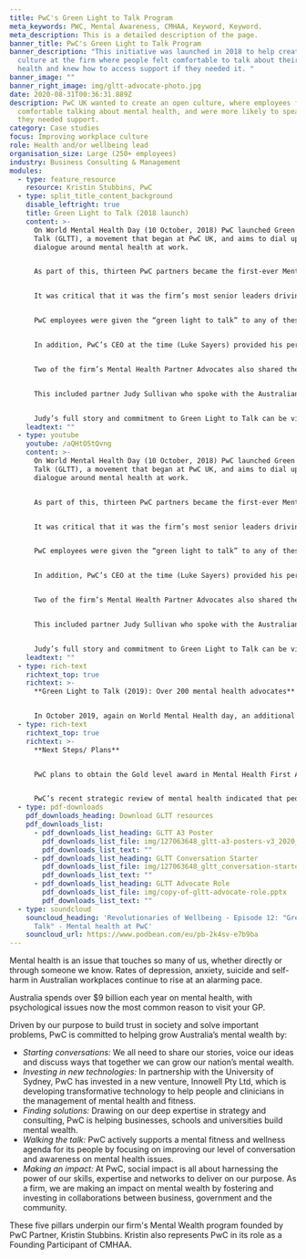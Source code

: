```yaml
---
title: PwC's Green Light to Talk Program
meta_keywords: PWC, Mental Awareness, CMHAA, Keyword, Keyword.
meta_description: This is a detailed description of the page.
banner_title: PwC's Green Light to Talk Program
banner_description: "This initiative was launched in 2018 to help create an open
  culture at the firm where people felt comfortable to talk about their mental
  health and knew how to access support if they needed it. "
banner_image: ""
banner_right_image: img/gltt-advocate-photo.jpg
date: 2020-08-31T00:36:31.889Z
description: PwC UK wanted to create an open culture, where employees felt
  comfortable talking about mental health, and were more likely to speak up when
  they needed support.
category: Case studies
focus: Improving workplace culture
role: Health and/or wellbeing lead
organisation_size: Large (250+ employees)
industry: Business Consulting & Management
modules:
  - type: feature_resource
    resource: Kristin Stubbins, PwC
  - type: split_title_content_background
    disable_leftright: true
    title: Green Light to Talk (2018 launch)
    content: >-
      On World Mental Health Day (10 October, 2018) PwC launched Green Light to
      Talk (GLTT), a movement that began at PwC UK, and aims to dial up the
      dialogue around mental health at work.


      As part of this, thirteen PwC partners became the first-ever Mental Health Advocates at the Australian firm. All had personal experiences of mental health, either first-hand or through a family member or friend, and were committed to supporting people who may be struggling with their own situation or worried about a colleague.


      It was critical that it was the firm’s most senior leaders driving and endorsing this program to demonstrate the firm’s genuine commitment to the initiative. All 13 partners shared their personal stories at GLTT conversation events held around the country, in the firm’s internal e-newsletter and in videos which were hosted on the firm’s wellbeing intranet site.


      PwC employees were given the “green light to talk” to any of these partners about their mental health and get in touch with them via email, phone or text to start a conversation. To help mark the launch, green ribbons were made available to staff to show their support for the program and signify the firm’s commitment to supporting mental wellness conversations.


      In addition, PwC’s CEO at the time (Luke Sayers) provided his personal support and commitment for the program, encouraging staff to speak openly about mental health and reinforcing the support options available. This personal support was shared in a video profiled in the firm’s e-newsletter as a key component of the communication plan for launch.


      Two of the firm’s Mental Health Partner Advocates also shared their stories publically to help start a broader conversation about the importance of talking about mental health in the workplace.


      This included partner Judy Sullivan who spoke with the Australian Financial Review about stepping back from her client work to recover from an episode of depression. "It started with taking on too much, wanting to make everything perfect," she said. "I think as a partner everyone had quite high expectations of me but I put even higher ones on myself."


      Judy’s full story and commitment to Green Light to Talk can be viewed below.
    leadtext: ""
  - type: youtube
    youtube: /aQHtO5tQvng
    content: >-
      On World Mental Health Day (10 October, 2018) PwC launched Green Light to
      Talk (GLTT), a movement that began at PwC UK, and aims to dial up the
      dialogue around mental health at work.


      As part of this, thirteen PwC partners became the first-ever Mental Health Advocates at the Australian firm. All had personal experiences of mental health, either first-hand or through a family member or friend, and were committed to supporting people who may be struggling with their own situation or worried about a colleague.


      It was critical that it was the firm’s most senior leaders driving and endorsing this program to demonstrate the firm’s genuine commitment to the initiative. All 13 partners shared their personal stories at GLTT conversation events held around the country, in the firm’s internal e-newsletter and in videos which were hosted on the firm’s wellbeing intranet site.


      PwC employees were given the “green light to talk” to any of these partners about their mental health and get in touch with them via email, phone or text to start a conversation. To help mark the launch, green ribbons were made available to staff to show their support for the program and signify the firm’s commitment to supporting mental wellness conversations.


      In addition, PwC’s CEO at the time (Luke Sayers) provided his personal support and commitment for the program, encouraging staff to speak openly about mental health and reinforcing the support options available. This personal support was shared in a video profiled in the firm’s e-newsletter as a key component of the communication plan for launch.


      Two of the firm’s Mental Health Partner Advocates also shared their stories publically to help start a broader conversation about the importance of talking about mental health in the workplace.


      This included partner Judy Sullivan who spoke with the Australian Financial Review about stepping back from her client work to recover from an episode of depression. "It started with taking on too much, wanting to make everything perfect," she said. "I think as a partner everyone had quite high expectations of me but I put even higher ones on myself."


      Judy’s full story and commitment to Green Light to Talk can be viewed below.
    leadtext: ""
  - type: rich-text
    richtext_top: true
    richtext: >-
      **Green Light to Talk (2019): Over 200 mental health advocates**


      In October 2019, again on World Mental Health day, an additional 200 Green Light to Talk advocates from across the firm were launched. These advocates were all volunteers, representative of different grades, geographies and business units, who were trained in Mental Health First Aid, as well as domestic and family violence support. These advocates wear green lanyards to signify their openness to having supportive conversations and that they are trained to do so.
  - type: rich-text
    richtext_top: true
    richtext: >-
      **Next Steps/ Plans**


      PwC plans to obtain the Gold level award in Mental Health First Aid Australia’s Skilled Workplace Program by reaching the 3% target for trained mental health first aiders by October 2020. The continued support of this community is paramount, with the advocates playing a critical role in PwC’s mental health response during COVID-19. Fortnightly “Community GLTT Connections” occur to hear directly from the community about the types of issues and challenges their colleagues are raising, to provide professional support and to keep open communication flows on key wellbeing matters.


      PwC’s recent strategic review of mental health indicated that people were incredibly appreciative of the effort and focus the firm had placed to create psychological safety and reduce the stigma associated with conversations about mental ill-health. The ongoing challenge will be to drive higher levels of consistent experience so that every person within the PwC community feels safe to have conversations about their mental well-being and aware where to access support in times of need.
  - type: pdf-downloads
    pdf_downloads_heading: Download GLTT resources
    pdf_downloads_list:
      - pdf_downloads_list_heading: GLTT A3 Poster
        pdf_downloads_list_file: img/127063648_gltt-a3-posters-v3_2020_print.pdf
        pdf_downloads_list_text: ""
      - pdf_downloads_list_heading: GLTT Conversation Starter
        pdf_downloads_list_file: img/127063648_gltt_conversation-starter_188x133mm_2020_v1.pdf
        pdf_downloads_list_text: ""
      - pdf_downloads_list_heading: GLTT Advocate Role
        pdf_downloads_list_file: img/copy-of-gltt-advocate-role.pptx
        pdf_downloads_list_text: ""
  - type: soundcloud
    souncloud_heading: 'Revolutionaries of Wellbeing - Episode 12: "Green Light to
      Talk" - Mental health at PwC'
    souncloud_url: https://www.podbean.com/eu/pb-2k4sv-e7b9ba
---
```

Mental health is an issue that touches so many of us, whether directly or through someone we know. Rates of depression, anxiety, suicide and self-harm in Australian workplaces continue to rise at an alarming pace.

Australia spends over $9 billion each year on mental health, with psychological issues now the most common reason to visit your GP.

Driven by our purpose to build trust in society and solve important problems, PwC is committed to helping grow Australia’s mental wealth by:

* *Starting conversations:* We all need to share our stories, voice our ideas and discuss ways that together we can grow our nation’s mental wealth.
* *Investing in new technologies:* In partnership with the University of Sydney, PwC has invested in a new venture, Innowell Pty Ltd, which is developing transformative technology to help people and clinicians in the management of mental health and fitness.
* *Finding solutions:* Drawing on our deep expertise in strategy and consulting, PwC is helping businesses, schools and universities build mental wealth.
* *Walking the talk:* PwC actively supports a mental fitness and wellness agenda for its people by focusing on improving our level of conversation and awareness on mental health issues.
* *Making an impact:* At PwC, social impact is all about harnessing the power of our skills, expertise and networks to deliver on our purpose. As a firm, we are making an impact on mental wealth by fostering and investing in collaborations between business, government and the community.

These five pillars underpin our firm's Mental Wealth program founded by PwC Partner, Kristin Stubbins. Kristin also represents PwC in its role as a Founding Participant of CMHAA.